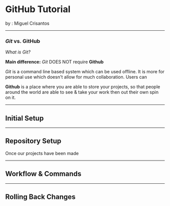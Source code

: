 # GitHub Tutorial

by : Miguel Crisantos

---
### _Git_ vs. **GitHub**

_What is Git?_

**Main difference:** _Git_ DOES NOT require **Github**

_Git_ is a command line based system which can be used offline.  It is more for personal use which doesn't allow for much collaboration.  Users can 


**Github** is a place where you are able to store your projects, so that people around the world are able to see & take your work then out their own spin on it.

---
## Initial Setup



---
## Repository Setup

Once our projects have been made



---
## Workflow & Commands



---
## Rolling Back Changes
